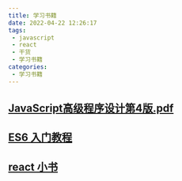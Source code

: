 ```yaml
---
title: 学习书籍
date: 2022-04-22 12:26:17
tags:
 - javascript
 - react
 - 干货
 - 学习书籍
categories:
 - 学习书籍
---
```

## [JavaScript高级程序设计第4版.pdf](https://github.com/yangyunhai/FrontendPeople/tree/master/files)

## [ES6 入门教程](https://es6.ruanyifeng.com/)

## [react 小书](https://hyf.js.org/react-naive-book/)

